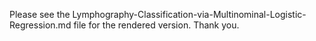 Please see the Lymphography-Classification-via-Multinominal-Logistic-Regression.md file for the rendered version. Thank you.
